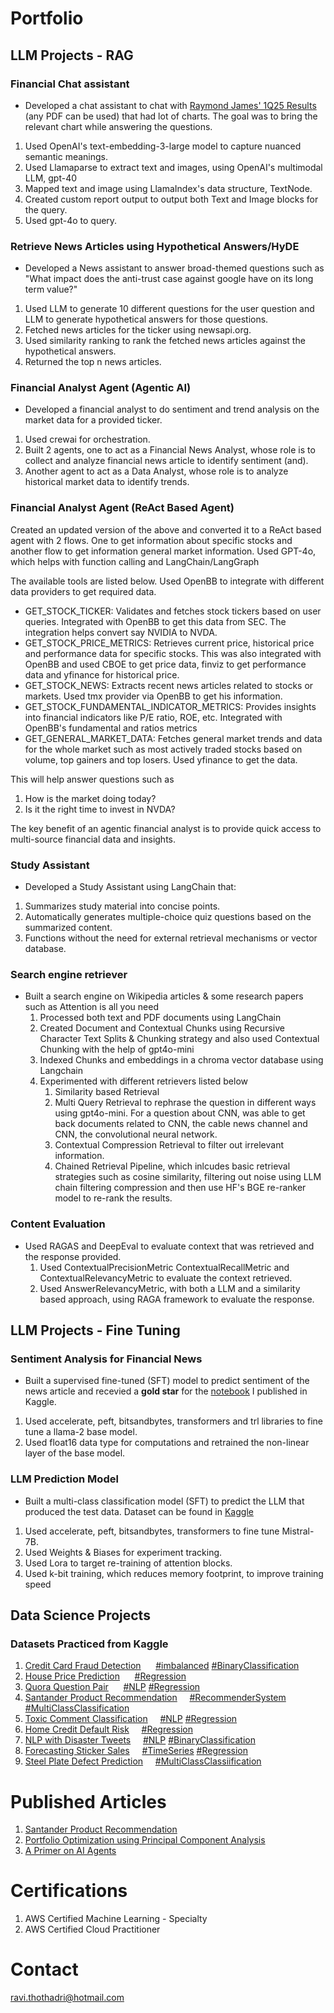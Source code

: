 <!-- https://rthothad01.github.io/portfolio/ -->
# Portfolio

## LLM Projects - RAG

<!-- Refer to TechNotes git's LLM/RAG/LlamaIndex folder -->
### Financial Chat assistant 
- Developed a chat assistant to chat with [Raymond James' 1Q25 Results](https://www.raymondjames.com/-/media/rj/dotcom/files/our-company/news-and-media/2025-press-releases/rjf20250129-1q-presentation.pdf) (any PDF can be used) that had lot of charts. The goal was to bring the relevant chart while answering the questions.
1. Used OpenAI's text-embedding-3-large model to capture nuanced semantic meanings.
2. Used Llamaparse to extract text and images, using OpenAI's multimodal LLM, gpt-40
3. Mapped text and image using LlamaIndex's data structure, TextNode.
4. Created custom report output to output both Text and Image blocks for the query.
5. Used gpt-4o to query.

<!-- Google drive - Hypothetical Answers-->
### Retrieve News Articles using Hypothetical Answers/HyDE
- Developed a News assistant to answer broad-themed questions such as "What impact does the anti-trust case against google have on its long term value?"
1. Used LLM to generate 10 different questions for the user question and LLM to generate hypothetical answers for those questions.
2. Fetched news articles for the ticker using newsapi.org.
3. Used similarity ranking to rank the fetched news articles against the hypothetical answers.
4. Returned the top n news articles.

<!-- Google drive-->
### Financial Analyst Agent (Agentic AI)
- Developed a financial analyst to do sentiment and trend analysis on the market data for a provided ticker.
1. Used crewai for orchestration.
2. Built 2 agents, one to act as a Financial News Analyst, whose role is to collect and analyze financial news article to identify sentiment (and).
3. Another agent to act as a Data Analyst, whose role is to analyze historical market data to identify trends.
<!-- Refer to TechNotes git's LLM/Agentic AI/BuildingAIAgentswithLangChain/notebooks/Module5/M5_Build_a_Financial_Analyst_ReAct_Agentic_AI_System_with_LangChain.ipynb-->
### Financial Analyst Agent (ReAct Based Agent)
Created an updated version of the above and converted it to a ReAct based agent with 2 flows. One to get information about specific stocks and another flow to get information general market information. Used GPT-4o, which helps with function calling and LangChain/LangGraph

The available tools are listed below. Used OpenBB to integrate with different data providers to get required data.
- GET_STOCK_TICKER: Validates and fetches stock tickers based on user queries. Integrated with OpenBB to get this data from SEC. The integration helps convert say NVIDIA to NVDA.
- GET_STOCK_PRICE_METRICS: Retrieves current price, historical price and performance data for specific stocks. This was also integrated with OpenBB and used CBOE to get price data, finviz to get performance data and yfinance for historical price.
- GET_STOCK_NEWS: Extracts recent news articles related to stocks or markets. Used tmx provider via OpenBB to get his information.
- GET_STOCK_FUNDAMENTAL_INDICATOR_METRICS: Provides insights into financial indicators like P/E ratio, ROE, etc. Integrated with OpenBB's fundamental and ratios metrics
- GET_GENERAL_MARKET_DATA: Fetches general market trends and data for the whole market such as most actively traded stocks based on volume, top gainers and top losers. Used yfinance to get the data.

This will help answer questions such as 
1. How is the market doing today?
2. Is it the right time to invest in NVDA?

The key benefit of an agentic financial analyst is to provide quick access to multi-source financial data and insights.

<!-- Refer to TechNotes git's LLM/Agentic AI/4.6 Assignment -->
### Study Assistant
- Developed a Study Assistant using LangChain that:
1. Summarizes study material into concise points.
2. Automatically generates multiple-choice quiz questions based on the summarized content.
3. Functions without the need for external retrieval mechanisms or vector database.

<!-- Refer to TechNotes git's LLM/Agentic AI/5.Notebooks.5 -->
### Search engine retriever
- Built a search engine on Wikipedia articles & some research papers such as Attention is all you need
	1. Processed both text and PDF documents using LangChain
	2. Created Document and Contextual Chunks using Recursive Character Text Splits & Chunking strategy and also used Contextual Chunking with the help of gpt4o-mini
	3. Indexed Chunks and embeddings in a chroma vector database using Langchain
	4. Experimented with different retrievers listed below
		1. Similarity based Retrieval
		2. Multi Query Retrieval to rephrase the question in different ways using gpt4o-mini. For a question about CNN, was able to get back documents related to CNN, the cable news channel and CNN, the convolutional neural network.
		3. Contextual Compression Retrieval to filter out irrelevant information.
		4. Chained Retrieval Pipeline, which inlcudes basic retrieval strategies such as cosine similarity, filtering out noise using LLM chain filtering compression and then use HF's BGE re-ranker model to re-rank the results.

<!-- Refer to TechNotes git's LLM/Agentic AI/5.Notebooks.7 -->
### Content Evaluation
- Used RAGAS and DeepEval to evaluate context that was retrieved and the response provided.
	1. Used ContextualPrecisionMetric ContextualRecallMetric and ContextualRelevancyMetric to evaluate the context retrieved.
	2. Used AnswerRelevancyMetric, with both a LLM and a similarity based approach, using RAGA framework to evaluate the response.
	
## LLM Projects - Fine Tuning
<!-- Kaggle -->
### Sentiment Analysis for Financial News
- Built a supervised fine-tuned (SFT) model to predict sentiment of the news article and recevied a **gold star** for the [notebook](https://www.kaggle.com/code/ravitee/sentiment-analysis-on-financial-news-using-llama2/notebook) I published in Kaggle.
1. Used accelerate, peft, bitsandbytes, transformers and trl libraries to fine tune a llama-2 base model.
2. Used float16 data type for computations and retrained the non-linear layer of the base model.

<!-- Kaggle -->
### LLM Prediction Model
- Built a multi-class classification model (SFT) to predict the LLM that produced the test data. Dataset can be found in [Kaggle](https://www.kaggle.com/competitions/h2oai-predict-the-llm)
1. Used accelerate, peft, bitsandbytes, transformers to fine tune Mistral-7B.
2. Used Weights & Biases for experiment tracking.
3. Used Lora to target re-training of attention blocks.
4. Used k-bit training, which reduces memory footprint, to improve training speed


## Data Science Projects

### Datasets Practiced from Kaggle
1. [Credit Card Fraud Detection](https://www.kaggle.com/datasets/mlg-ulb/creditcardfraud) &nbsp;&nbsp;&nbsp;&nbsp; 	[#imbalanced]() [#BinaryClassification]()
2. [House Price Prediction](https://www.kaggle.com/competitions/house-prices-advanced-regression-techniques) &nbsp;&nbsp;&nbsp;&nbsp;	[#Regression]()
3. [Quora Question Pair](https://www.kaggle.com/competitions/quora-question-pairs) &nbsp;&nbsp;&nbsp;&nbsp; [#NLP]() [#Regression]()
4. [Santander Product Recommendation](https://www.kaggle.com/c/santander-product-recommendation) &nbsp;&nbsp;&nbsp;&nbsp;[#RecommenderSystem]() [#MultiClassClassification]()
5. [Toxic Comment Classification](https://www.kaggle.com/competitions/jigsaw-multilingual-toxic-comment-classification/overview) &nbsp;&nbsp;&nbsp;&nbsp;[#NLP]() [#Regression]()
6. [Home Credit Default Risk](https://www.kaggle.com/competitions/home-credit-default-risk) &nbsp;&nbsp;&nbsp;&nbsp;[#Regression]()
7. [NLP with Disaster Tweets](https://www.kaggle.com/competitions/nlp-getting-started) &nbsp;&nbsp;&nbsp;&nbsp;[#NLP]() [#BinaryClassification]()
8. [Forecasting Sticker Sales](https://www.kaggle.com/competitions/playground-series-s5e1) &nbsp;&nbsp;&nbsp;&nbsp;[#TimeSeries]() [#Regression]()
9. [Steel Plate Defect Prediction](https://www.kaggle.com/competitions/playground-series-s4e3) &nbsp;&nbsp;&nbsp;&nbsp;[#MultiClassClassiification]()

# Published Articles
1. [Santander Product Recommendation](https://medium.com/@ravitee/santander-product-recommendation-ee4122d15072)
2. [Portfolio Optimization using Principal Component Analysis](https://medium.com/@ravitee/portfolio-optimization-using-principal-component-analysis-923f102a8a47)
3. [A Primer on AI Agents](https://medium.com/@ravitee/a-primer-about-ai-agents-1e34f6dc7a4d)

# Certifications
1. AWS Certified Machine Learning - Specialty
2. AWS Certified Cloud Practitioner

# Contact
ravi.thothadri@hotmail.com